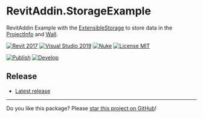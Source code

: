 # RevitAddin.StorageExample

RevitAddin Example with the [ExtensibleStorage] to store data in the [ProjectInfo] and [Wall].

[![Revit 2017](https://img.shields.io/badge/Revit-2017+-blue.svg)](../..)
[![Visual Studio 2019](https://img.shields.io/badge/Visual%20Studio%202019-16.11.7+-blue)](../..)
[![Nuke](https://img.shields.io/badge/Nuke-Build-blue)](https://nuke.build/)
[![License MIT](https://img.shields.io/badge/License-MIT-blue.svg)](LICENSE)

[![Publish](../../actions/workflows/Publish.yml/badge.svg)](../../actions)
[![Develop](../../actions/workflows/Develop.yml/badge.svg)](../../actions)

## Release

* [Latest release](../../releases/latest)

---

Do you like this package? Please [star this project on GitHub](../../stargazers)!

[Video]: https://youtu.be/
[VideoIma]: https://img.youtube.com/vi//hqdefault.jpg

[ExtensibleStorage]: https://www.revitapidocs.com/2017.1/79486a74-376c-9555-c873-45d5a750f051.htm
[ProjectInfo]: https://www.revitapidocs.com/2017.1/e90b12f3-9bf4-f536-3556-c9944cbf9f38.htm
[Wall]: https://www.revitapidocs.com/2017.1/b5891733-c602-12df-beab-da414b58d608.htm